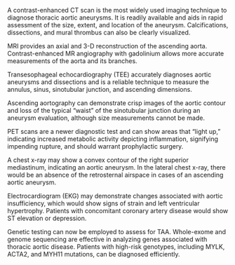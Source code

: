 A contrast-enhanced CT scan is the most widely used imaging technique to diagnose thoracic aortic aneurysms. It is readily available and aids in rapid assessment of the size, extent, and location of the aneurysm. Calcifications, dissections, and mural thrombus can also be clearly visualized.

MRI provides an axial and 3-D reconstruction of the ascending aorta. Contrast-enhanced MR angiography with gadolinium allows more accurate measurements of the aorta and its branches.

Transesophageal echocardiography (TEE) accurately diagnoses aortic aneurysms and dissections and is a reliable technique to measure the annulus, sinus, sinotubular junction, and ascending dimensions.

Ascending aortography can demonstrate crisp images of the aortic contour and loss of the typical “waist” of the sinotubular junction during an aneurysm evaluation, although size measurements cannot be made.

PET scans are a newer diagnostic test and can show areas that “light up,” indicating increased metabolic activity depicting inflammation, signifying impending rupture, and should warrant prophylactic surgery.

A chest x-ray may show a convex contour of the right superior mediastinum, indicating an aortic aneurysm. In the lateral chest x-ray, there would be an absence of the retrosternal airspace in cases of an ascending aortic aneurysm.

Electrocardiogram (EKG) may demonstrate changes associated with aortic insufficiency, which would show signs of strain and left ventricular hypertrophy. Patients with concomitant coronary artery disease would show ST elevation or depression.

Genetic testing can now be employed to assess for TAA. Whole-exome and genome sequencing are effective in analyzing genes associated with thoracic aortic disease. Patients with high-risk genotypes, including MYLK, ACTA2, and MYH11 mutations, can be diagnosed efficiently.
